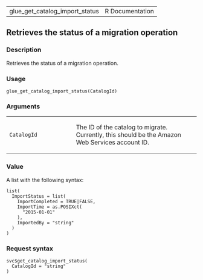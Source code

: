 <table style="width: 100%;">
<tbody>
<tr class="odd">
<td>glue_get_catalog_import_status</td>
<td style="text-align: right;">R Documentation</td>
</tr>
</tbody>
</table>

## Retrieves the status of a migration operation

### Description

Retrieves the status of a migration operation.

### Usage

    glue_get_catalog_import_status(CatalogId)

### Arguments

<table>
<colgroup>
<col style="width: 35%" />
<col style="width: 65%" />
</colgroup>
<tbody>
<tr class="odd">
<td><code
id="glue_get_catalog_import_status_:_CatalogId">CatalogId</code></td>
<td><p>The ID of the catalog to migrate. Currently, this should be the
Amazon Web Services account ID.</p></td>
</tr>
</tbody>
</table>

### Value

A list with the following syntax:

    list(
      ImportStatus = list(
        ImportCompleted = TRUE|FALSE,
        ImportTime = as.POSIXct(
          "2015-01-01"
        ),
        ImportedBy = "string"
      )
    )

### Request syntax

    svc$get_catalog_import_status(
      CatalogId = "string"
    )

